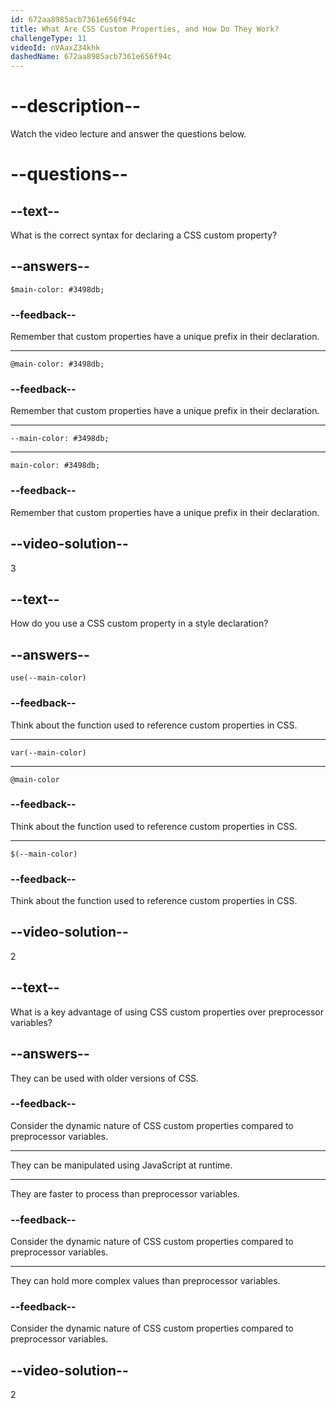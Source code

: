 ```yaml
---
id: 672aa8985acb7361e656f94c
title: What Are CSS Custom Properties, and How Do They Work?
challengeType: 11
videoId: nVAaxZ34khk
dashedName: 672aa8985acb7361e656f94c
---
```


# --description--

Watch the video lecture and answer the questions below.

# --questions--

## --text--

What is the correct syntax for declaring a CSS custom property?

## --answers--

`$main-color: #3498db;`

### --feedback--

Remember that custom properties have a unique prefix in their declaration.

---

`@main-color: #3498db;`

### --feedback--

Remember that custom properties have a unique prefix in their declaration.

---

`--main-color: #3498db;`

---

`main-color: #3498db;`

### --feedback--

Remember that custom properties have a unique prefix in their declaration.

## --video-solution--

3

## --text--

How do you use a CSS custom property in a style declaration?

## --answers--

`use(--main-color)`

### --feedback--

Think about the function used to reference custom properties in CSS.

---

`var(--main-color)`

---

`@main-color`

### --feedback--

Think about the function used to reference custom properties in CSS.

---

`$(--main-color)`

### --feedback--

Think about the function used to reference custom properties in CSS.

## --video-solution--

2

## --text--

What is a key advantage of using CSS custom properties over preprocessor variables?

## --answers--

They can be used with older versions of CSS.

### --feedback--

Consider the dynamic nature of CSS custom properties compared to preprocessor variables.

---

They can be manipulated using JavaScript at runtime.

---

They are faster to process than preprocessor variables.

### --feedback--

Consider the dynamic nature of CSS custom properties compared to preprocessor variables.

---

They can hold more complex values than preprocessor variables.

### --feedback--

Consider the dynamic nature of CSS custom properties compared to preprocessor variables.

## --video-solution--

2

